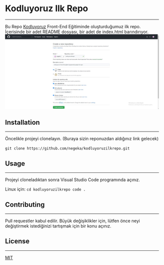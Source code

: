 # Kodluyoruz Ilk Repo
---
Bu Repo [Kodluyoruz](https://kodluyoruz.org) Front-End Eğitiminde oluşturduğumuz ilk repo. İçerisinde bir adet README dosyası, bir adet de index.html barındırıyor.
![a](repoicinss.png)

## Installation

---
Öncelikle projeyi clonelayın. (Buraya sizin reponuzdan aldığınız link gelecek)

`git clone https://github.com/negeka/kodluyoruzilkrepo.git`


## Usage
---
 Projeyi cloneladıktan sonra Visual Studio Code programında açınız.
 
Linux için:
`
cd kodluyoruzilkrepo
code .
`
## Contributing
---
Pull requestler kabul edilir. Büyük değişiklikler için, lütfen önce neyi değiştirmek istediğinizi tartışmak için bir konu açınız.

## License
---
[MIT](https://choosealicense.com/licenses/mit/)
